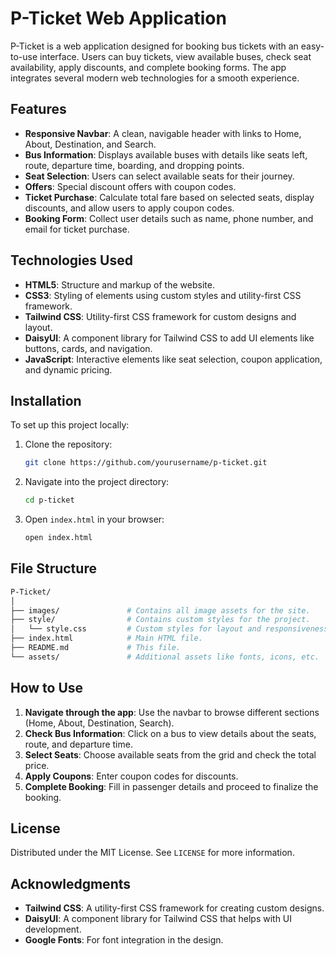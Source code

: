 # P-Ticket Web Application

P-Ticket is a web application designed for booking bus tickets with an easy-to-use interface. Users can buy tickets, view available buses, check seat availability, apply discounts, and complete booking forms. The app integrates several modern web technologies for a smooth experience.

## Features

- **Responsive Navbar**: A clean, navigable header with links to Home, About, Destination, and Search.
- **Bus Information**: Displays available buses with details like seats left, route, departure time, boarding, and dropping points.
- **Seat Selection**: Users can select available seats for their journey.
- **Offers**: Special discount offers with coupon codes.
- **Ticket Purchase**: Calculate total fare based on selected seats, display discounts, and allow users to apply coupon codes.
- **Booking Form**: Collect user details such as name, phone number, and email for ticket purchase.
  
## Technologies Used

- **HTML5**: Structure and markup of the website.
- **CSS3**: Styling of elements using custom styles and utility-first CSS framework.
- **Tailwind CSS**: Utility-first CSS framework for custom designs and layout.
- **DaisyUI**: A component library for Tailwind CSS to add UI elements like buttons, cards, and navigation.
- **JavaScript**: Interactive elements like seat selection, coupon application, and dynamic pricing.
  
## Installation

To set up this project locally:

1. Clone the repository:
    ```bash
    git clone https://github.com/yourusername/p-ticket.git
    ```

2. Navigate into the project directory:
    ```bash
    cd p-ticket
    ```

3. Open `index.html` in your browser:
    ```bash
    open index.html
    ```

## File Structure

```bash
P-Ticket/
│
├── images/               # Contains all image assets for the site.
├── style/                # Contains custom styles for the project.
│   └── style.css         # Custom styles for layout and responsiveness.
├── index.html            # Main HTML file.
├── README.md             # This file.
└── assets/               # Additional assets like fonts, icons, etc.
```

## How to Use

1. **Navigate through the app**: Use the navbar to browse different sections (Home, About, Destination, Search).
2. **Check Bus Information**: Click on a bus to view details about the seats, route, and departure time.
3. **Select Seats**: Choose available seats from the grid and check the total price.
4. **Apply Coupons**: Enter coupon codes for discounts.
5. **Complete Booking**: Fill in passenger details and proceed to finalize the booking.

## License
Distributed under the MIT License. See `LICENSE` for more information.

## Acknowledgments

- **Tailwind CSS**: A utility-first CSS framework for creating custom designs.
- **DaisyUI**: A component library for Tailwind CSS that helps with UI development.
- **Google Fonts**: For font integration in the design.
